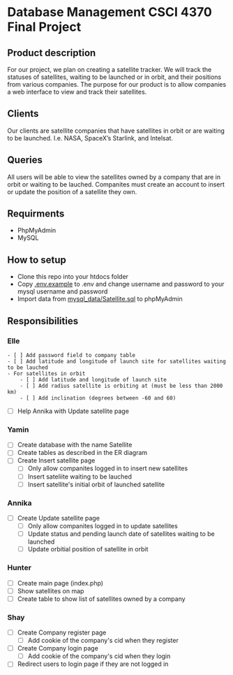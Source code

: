 # Database Management CSCI 4370 Final Project
## Product description
For our project, we plan on creating a satellite tracker. We will track the statuses of satellites, waiting to be launched or in orbit, and their positions from various companies. The purpose for our product is to allow companies a web interface to view and track their satellites.

## Clients
Our clients are satellite companies that have satellites in orbit or are waiting to be launched. I.e. NASA, SpaceX’s Starlink, and Intelsat.

## Queries
All users will be able to view the satellites owned by a company that are in orbit or waiting to be lauched. Companites must create an account to insert or update the position of a satellite they own.

## Requirments
- PhpMyAdmin
- MySQL

## How to setup
- Clone this repo into your htdocs folder
- Copy [.env.example](./.env.example) to .env and change username and password to your mysql username and password
- Import data from [mysql_data/Satellite.sql](./.mysql_data/Satellite.sql) to phpMyAdmin

## Responsibilities
### Elle 

    - [ ] Add password field to company table
    - [ ] Add latitude and longitude of launch site for satellites waiting to be lauched
    - For satellites in orbit
        - [ ] Add latitude and longitude of launch site
        - [ ] Add radius satellite is orbiting at (must be less than 2000 km)
        - [ ] Add inclination (degrees between -60 and 60)
- [ ] Help Annika with Update satellite page

### Yamin
- [ ] Create database with the name Satellite
- [ ] Create tables as described in the ER diagram
- [ ] Create Insert satellite page
    - [ ] Only allow companites logged in to insert new satellites
    - [ ] Insert sateliite waiting to be lauched
    - [ ] Insert satellite's initial orbit of launched satellite

### Annika 
- [ ] Create Update satellite page
    - [ ] Only allow companites logged in to update satellites
    - [ ] Update status and pending launch date of satellites waiting to be launched
    - [ ] Update orbitial position of satellite in orbit

### Hunter 
- [ ] Create main page (index.php)
- [ ] Show satellites on map
- [ ] Create table to show list of satellites owned by a company

### Shay
- [ ] Create Company register page
    - [ ] Add cookie of the company's cid when they register
- [ ] Create Company login page
    - [ ] Add cookie of the company's cid when they login
- [ ] Redirect users to login page if they are not logged in

